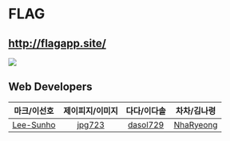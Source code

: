 # FLAG

## http://flagapp.site/

<img src=https://github.com/flag-app/flag-app-web/assets/69356432/46fdfa81-01db-47e2-a30e-9c1c7c73589a/>

## Web Developers

|                마크/이선호                |           제이피지/이미지           |               다다/이다솔               |                차차/김나령                |
| :---------------------------------------: | :---------------------------------: | :-------------------------------------: | :---------------------------------------: |
| [Lee-Sunho](https://github.com/Lee-Sunho) | [jpg723](https://github.com/jpg723) | [dasol729](https://github.com/dasol729) | [NhaRyeong](https://github.com/NhaRyeong) |
